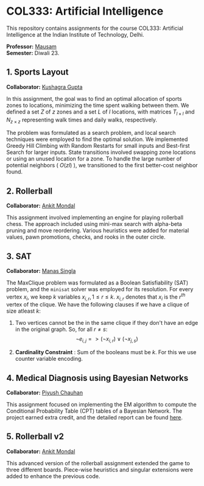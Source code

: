 # COL333: Artificial Intelligence

This repository contains assignments for the course COL333: Artificial Intelligence at the Indian Institute of Technology, Delhi.

**Professor:** [Mausam](https://www.cse.iitd.ac.in/~mausam/)  
**Semester:** Diwali 23.

## 1. Sports Layout

**Collaborator:** [Kushagra Gupta](https://www.github.com/KushagraGupta02)

In this assignment, the goal was to find an optimal allocation of sports zones to locations, minimizing the time spent walking between them. We defined a set $Z$ of $z$ zones and a set $L$ of $l$ locations, with matrices $T_{l\times l}$ and $N_{z\times z}$ representing walk times and daily walks, respectively.

The problem was formulated as a search problem, and local search techniques were employed to find the optimal solution. We implemented Greedy Hill Climbing with Random Restarts for small inputs and Best-first Search for larger inputs. State transitions involved swapping zone locations or using an unused location for a zone. To handle the large number of potential neighbors ( $O(zl)$ ), we transitioned to the first better-cost neighbor found.

## 2. Rollerball

**Collaborator:** [Ankit Mondal](https://www.github.com/AnkMon2025)

This assignment involved implementing an engine for playing rollerball chess. The approach included using mini-max search with alpha-beta pruning and move reordering. Various heuristics were added for material values, pawn promotions, checks, and rooks in the outer circle.

## 3. SAT

**Collaborator:** [Manas Singla](https://www.github.com/singlamanas)

The $\mathsf{MaxClique}$ problem was formulated as a Boolean Satisfiability (SAT) problem, and the <code>minisat</code> solver was employed for its resolution. For every vertex $x_i$, we keep $k$ variables $x_{i,r}, 1\leq r\leq k$. $x_{i,r}$ denotes that $x_{i}$ is the $r^{th}$ vertex of the clique. We have the following clauses if we have a clique of size atleast $k$:

1. Two vertices cannot be the in the same clique if they don't have an edge in the original graph. So, for all $r\neq s$:
    $$\neg e_{i,j} =>  (\neg x_{i,r}) \vee (\neg x_{j,s})$$

2. **Cardinality Constraint** : Sum of the booleans must be $k$. For this we use counter variable encoding.


## 4. Medical Diagnosis using Bayesian Networks

**Collaborator:** [Piyush Chauhan](https://www.github.com/PiyushC1408)

This assignment focused on implementing the EM algorithm to compute the Conditional Probability Table (CPT) tables of a Bayesian Network. The project earned extra credit, and the detailed report can be found [here](https://github.com/AB271202/COL333-Artificial-Intelligence/blob/main/4.%20Medical%20Diagnosis%20with%20Bayesian%20Networks/Report.pdf).

## 5. Rollerball v2

**Collaborator:** [Ankit Mondal](https://www.github.com/AnkMon2025)

This advanced version of the rollerball assignment extended the game to three different boards. Piece-wise heuristics and singular extensions were added to enhance the previous code.

